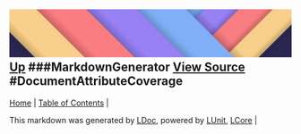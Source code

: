 ![](../Content/LDoc-banner-small.png "")
[Up](MarkdownGenerator.md)
###MarkdownGenerator
[View Source](MarkdownGenerator.md)
#DocumentAttributeCoverage
---

[Home](../../README.md) | [Table of Contents](../../TableOfContents.md) | 


This markdown was generated by [LDoc](https://github.com/CodeSingularity/LDoc), powered by [LUnit](https://github.com/CodeSingularity/LUnit), [LCore](https://github.com/CodeSingularity/LCore) | 

